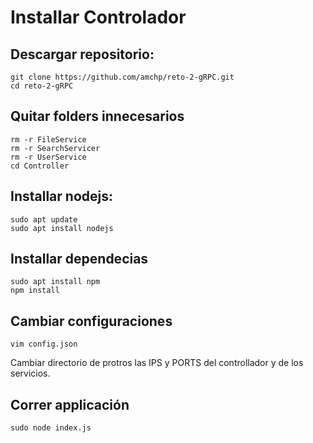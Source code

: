 # Installar Controlador

## Descargar repositorio:

```
git clone https://github.com/amchp/reto-2-gRPC.git
cd reto-2-gRPC
```

## Quitar folders innecesarios

```
rm -r FileService
rm -r SearchServicer
rm -r UserService
cd Controller
```

## Installar nodejs:
```
sudo apt update
sudo apt install nodejs
```

## Installar dependecias

```
sudo apt install npm
npm install
```

## Cambiar configuraciones
```
vim config.json
```
Cambiar directorio de protros las IPS y PORTS del controllador y de los servicios.

## Correr applicación
```
sudo node index.js
```



